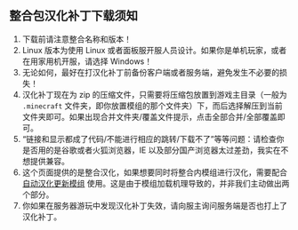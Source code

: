 ## 整合包汉化补丁下载须知
1. 下载前请注意整合名称和版本！
2. Linux 版本为使用 Linux 或者面板服开服人员设计。如果你是单机玩家，或者在用家用机开服，请选择 Windows！
3. 无论如何，最好在打汉化补丁前备份客户端或者服务端，避免发生不必要的损失！
4. 汉化补丁现在为 zip 的压缩文件，只需要将压缩包放置到游戏主目录（一般为 `.minecraft` 文件夹，即你放置模组的那个文件夹）下，而后选择解压到当前文件夹即可。如果出现合并文件夹/覆盖文件提示，点击全部合并/全部覆盖即可。
5. “链接和显示都成了代码/不能进行相应的跳转/下载不了”等等问题：请检查你是否用的是谷歌或者火狐浏览器，IE 以及部分国产浏览器太过差劲，我实在不想提供兼容。
6. 这个页面提供的是整合汉化，如果想要同时将整合内模组进行汉化，需要配合 [自动汉化更新模组](http://www.mcbbs.net/thread-805273-1-1.html) 使用。这是由于模组加载机理导致的，并非我们主动做出两个部分。
7. 你如果在服务器游玩中发现汉化补丁失效，请向服主询问服务端是否也打上了汉化补丁。
